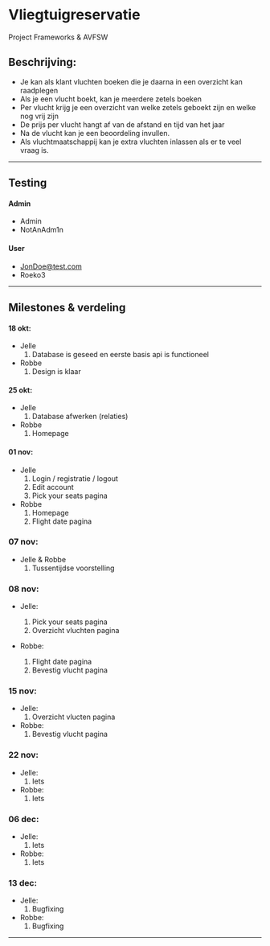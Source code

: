 # **Vliegtuigreservatie**
Project Frameworks & AVFSW


## Beschrijving:
* Je kan als klant vluchten boeken die je daarna in een overzicht kan raadplegen
* Als je een vlucht boekt, kan je meerdere zetels boeken
* Per vlucht krijg je een overzicht van welke zetels geboekt zijn en welke nog vrij zijn
* De prijs per vlucht hangt af van de afstand en tijd van het jaar
* Na de vlucht kan je een beoordeling invullen.
* Als vluchtmaatschappij kan je extra vluchten inlassen als er te veel vraag is.
---

## Testing

####  Admin
* Admin
* NotAnAdm1n

#### User
* JonDoe@test.com
* Roeko3
---

## Milestones & verdeling

#### 18 okt:
* Jelle
    1. Database is geseed en eerste basis api is functioneel
* Robbe
    1. Design is klaar

#### 25 okt:
* Jelle
    1. Database afwerken (relaties)
* Robbe
    1. Homepage

#### 01 nov:
* Jelle
    1. Login / registratie / logout
    2. Edit account
    3. Pick your seats pagina
* Robbe
    1. Homepage
    2. Flight date pagina

### 07 nov:
* Jelle & Robbe
    1. Tussentijdse voorstelling

### 08 nov:
* Jelle:
    1. Pick your seats pagina
    2. Overzicht vluchten pagina

* Robbe:
    1. Flight date pagina
    2. Bevestig vlucht pagina

### 15 nov:
* Jelle: 
    1. Overzicht vlucten pagina
* Robbe:
    1. Bevestig vlucht pagina

### 22 nov:
* Jelle:
    1. Iets
* Robbe:
    1. Iets

### 06 dec:
* Jelle:
    1. Iets
* Robbe:
    1. Iets

### 13 dec:
* Jelle:
    1. Bugfixing
* Robbe:
    1. Bugfixing

---









